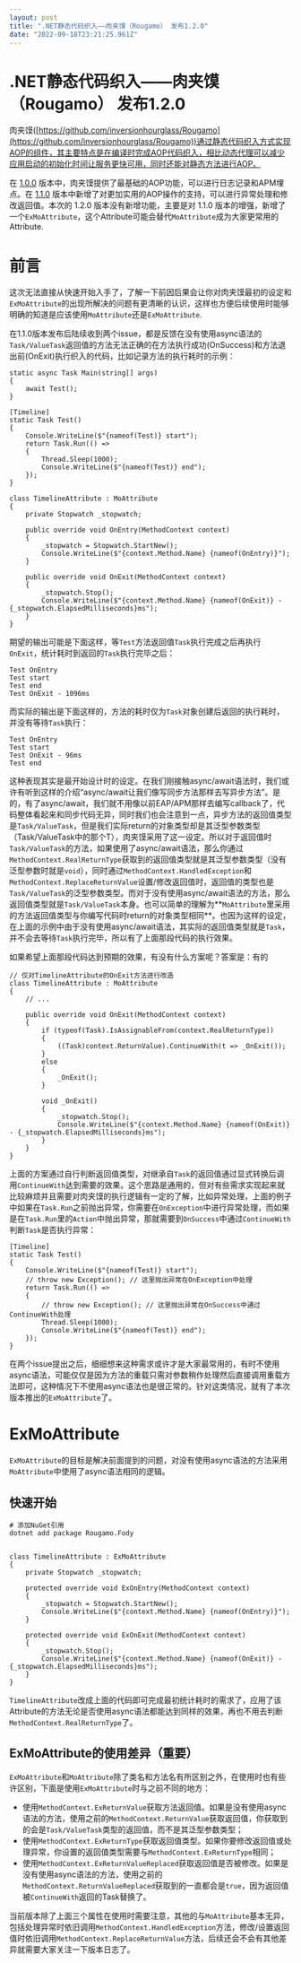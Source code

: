 ```yaml
---
layout: post
title: ".NET静态代码织入——肉夹馍（Rougamo） 发布1.2.0"
date: "2022-09-18T23:21:25.961Z"
---
```

.NET静态代码织入——肉夹馍（Rougamo） 发布1.2.0
================================

肉夹馍([https://github.com/inversionhourglass/Rougamo](https://github.com/inversionhourglass/Rougamo))通过静态代码织入方式实现AOP的组件，其主要特点是在编译时完成AOP代码织入，相比动态代理可以减少应用启动的初始化时间让服务更快可用，同时还能对静态方法进行AOP。

在 [1.0.0](https://www.cnblogs.com/nigture/p/15712899.html) 版本中，肉夹馍提供了最基础的AOP功能，可以进行日志记录和APM埋点。在 [1.1.0](https://www.cnblogs.com/nigture/p/16542420.html) 版本中新增了对更加实用的AOP操作的支持，可以进行异常处理和修改返回值。本次的 1.2.0 版本没有新增功能，主要是对 1.1.0 版本的增强，新增了一个`ExMoAttribute`，这个Attribute可能会替代`MoAttribute`成为大家更常用的Attribute.

前言
==

这次无法直接从快速开始入手了，了解一下前因后果会让你对肉夹馍最初的设定和`ExMoAttribute`的出现所解决的问题有更清晰的认识，这样也方便后续使用时能够明确的知道是应该使用`MoAttribute`还是`ExMoAttribute`.

在1.1.0版本发布后陆续收到两个issue，都是反馈在没有使用async语法的`Task/ValueTask`返回值的方法无法正确的在方法执行成功(OnSuccess)和方法退出前(OnExit)执行织入的代码，比如记录方法的执行耗时的示例：

    static async Task Main(string[] args)
    {
        await Test();
    }
    
    [Timeline]
    static Task Test()
    {
        Console.WriteLine($"{nameof(Test)} start");
        return Task.Run(() =>
        {
            Thread.Sleep(1000);
            Console.WriteLine($"{nameof(Test)} end");
        });
    }
    
    class TimelineAttribute : MoAttribute
    {
        private Stopwatch _stopwatch;
    
        public override void OnEntry(MethodContext context)
        {
            _stopwatch = Stopwatch.StartNew();
            Console.WriteLine($"{context.Method.Name} {nameof(OnEntry)}");
        }
    
        public override void OnExit(MethodContext context)
        {
            _stopwatch.Stop();
            Console.WriteLine($"{context.Method.Name} {nameof(OnExit)} - {_stopwatch.ElapsedMilliseconds}ms");
        }
    }
    

期望的输出可能是下面这样，等`Test`方法返回值`Task`执行完成之后再执行`OnExit`，统计耗时到返回的`Task`执行完毕之后：

    Test OnEntry
    Test start
    Test end
    Test OnExit - 1096ms
    

而实际的输出是下面这样的，方法的耗时仅为`Task`对象创建后返回的执行耗时，并没有等待`Task`执行：

    Test OnEntry
    Test start
    Test OnExit - 96ms
    Test end
    

这种表现其实是最开始设计时的设定。在我们刚接触async/await语法时，我们或许有听到这样的介绍“async/await让我们像写同步方法那样去写异步方法”。是的，有了async/await，我们就不用像以前EAP/APM那样去编写callback了，代码整体看起来和同步代码无异，同时我们也会注意到一点，异步方法的返回值类型是`Task/ValueTask`，但是我们实际return的对象类型却是其泛型参数类型（Task/ValueTask中的那个T），肉夹馍采用了这一设定。所以对于返回值时`Task/ValueTask`的方法，如果使用了async/await语法，那么你通过`MethodContext.RealReturnType`获取到的返回值类型就是其泛型参数类型（没有泛型参数时就是`void`），同时通过`MethodContext.HandledException`和`MethodContext.ReplaceReturnValue`设置/修改返回值时，返回值的类型也是`Task/ValueTask`的泛型参数类型。而对于没有使用async/await语法的方法，那么返回值类型就是`Task/ValueTask`本身。也可以简单的理解为**`MoAttribute`里采用的方法返回值类型与你编写代码时return的对象类型相同**。也因为这样的设定，在上面的示例中由于没有使用async/await语法，其实际的返回值类型就是`Task`，并不会去等待`Task`执行完毕，所以有了上面那段代码的执行效果。

如果希望上面那段代码达到预期的效果，有没有什么方案呢？答案是：有的

    // 仅对TimelineAttribute的OnExit方法进行改造
    class TimelineAttribute : MoAttribute
    {
        // ...
    
        public override void OnExit(MethodContext context)
        {
            if (typeof(Task).IsAssignableFrom(context.RealReturnType))
            {
                ((Task)context.ReturnValue).ContinueWith(t => _OnExit());
            }
            else
            {
                _OnExit();
            }
    
            void _OnExit()
            {
                _stopwatch.Stop();
                Console.WriteLine($"{context.Method.Name} {nameof(OnExit)} - {_stopwatch.ElapsedMilliseconds}ms");
            }
        }
    }
    

上面的方案通过自行判断返回值类型，对继承自`Task`的返回值通过显式转换后调用`ContinueWith`达到需要的效果。这个思路是通用的，但对有些需求实现起来就比较麻烦并且需要对肉夹馍的执行逻辑有一定的了解，比如异常处理，上面的例子中如果在`Task.Run`之前抛出异常，你需要在`OnException`中进行异常处理，而如果是在`Task.Run`里的`Action`中抛出异常，那就需要到`OnSuccess`中通过`ContinueWith`判断`Task`是否执行异常：

    [Timeline]
    static Task Test()
    {
        Console.WriteLine($"{nameof(Test)} start");
        // throw new Exception(); // 这里抛出异常在OnException中处理
        return Task.Run(() =>
        {
            // throw new Exception(); // 这里抛出异常在OnSuccess中通过ContinueWith处理
            Thread.Sleep(1000);
            Console.WriteLine($"{nameof(Test)} end");
        });
    }
    

在两个issue提出之后，细细想来这种需求或许才是大家最常用的，有时不使用async语法，可能仅仅是因为方法的重载只需对参数稍作处理然后直接调用重载方法即可，这种情况下不使用async语法也是很正常的。针对这类情况，就有了本次版本推出的`ExMoAttribute`了。

ExMoAttribute
=============

`ExMoAttribute`的目标是解决前面提到的问题，对没有使用async语法的方法采用`MoAttribute`中使用了async语法相同的逻辑。

快速开始
----

    # 添加NuGet引用
    dotnet add package Rougamo.Fody
    

    class TimelineAttribute : ExMoAttribute
    {
        private Stopwatch _stopwatch;
    
        protected override void ExOnEntry(MethodContext context)
        {
            _stopwatch = Stopwatch.StartNew();
            Console.WriteLine($"{context.Method.Name} {nameof(OnEntry)}");
        }
    
        protected override void ExOnExit(MethodContext context)
        {
            _stopwatch.Stop();
            Console.WriteLine($"{context.Method.Name} {nameof(OnExit)} - {_stopwatch.ElapsedMilliseconds}ms");
        }
    }
    

`TimelineAttribute`改成上面的代码即可完成最初统计耗时的需求了，应用了该Attribute的方法无论是否使用async语法都能达到同样的效果，再也不用去判断`MethodContext.RealReturnType`了。

ExMoAttribute的使用差异（重要）
----------------------

`ExMoAttribute`和`MoAttribute`除了类名和方法名有所区别之外，在使用时也有些许区别，下面是使用`ExMoAttribute`时与之前不同的地方：

*   使用`MethodContext.ExReturnValue`获取方法返回值。如果是没有使用async语法的方法，使用之前的`MethodContext.ReturnValue`获取返回值，你获取到的会是`Task/ValueTask`类型的返回值，而不是其泛型参数类型；
*   使用`MethodContext.ExReturnType`获取返回值类型。如果你要修改返回值或处理异常，你设置的返回值类型需要与`MethodContext.ExReturnType`相同；
*   使用`MethodContext.ExReturnValueReplaced`获取返回值是否被修改。如果是没有使用async语法的方法，使用之前的`MethodContext.ReturnValueReplaced`获取到的一直都会是`true`，因为返回值被`ContinueWith`返回的Task替换了。

当前版本除了上面三个属性在使用时需要注意，其他的与`MoAttribute`基本无异，包括处理异常时依旧调用`MethodContext.HandledException`方法，修改/设置返回值时依旧调用`MethodContext.ReplaceReturnValue`方法，后续还会不会有其他差异就需要大家关注一下版本日志了。